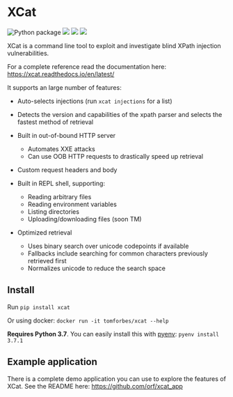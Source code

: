 # XCat

![Python package](https://github.com/orf/xcat/workflows/Python%20package/badge.svg)
![](https://img.shields.io/pypi/v/xcat.svg)
![](https://img.shields.io/pypi/l/xcat.svg)
![](https://img.shields.io/pypi/pyversions/xcat.svg)

XCat is a command line tool to exploit and investigate blind XPath injection vulnerabilities.

For a complete reference read the documentation here: https://xcat.readthedocs.io/en/latest/

It supports an large number of features:

- Auto-selects injections (run `xcat injections` for a list)

- Detects the version and capabilities of the xpath parser and
  selects the fastest method of retrieval

- Built in out-of-bound HTTP server
    - Automates XXE attacks
    - Can use OOB HTTP requests to drastically speed up retrieval

- Custom request headers and body

- Built in REPL shell, supporting:
    - Reading arbitrary files
    - Reading environment variables
    - Listing directories
    - Uploading/downloading files (soon TM)

- Optimized retrieval
    - Uses binary search over unicode codepoints if available
    - Fallbacks include searching for common characters previously retrieved first
    - Normalizes unicode to reduce the search space

## Install

Run `pip install xcat`

Or using docker: `docker run -it tomforbes/xcat --help`

**Requires Python 3.7**. You can easily install this with [pyenv](https://github.com/pyenv/pyenv):
`pyenv install 3.7.1`

## Example application

There is a complete demo application you can use to explore the features of XCat.
See the README here: https://github.com/orf/xcat_app

